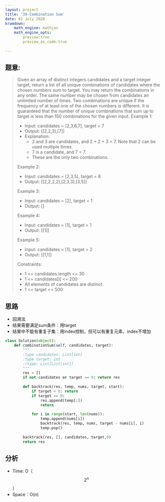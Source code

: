 ```yaml
---
layout: project
title: '39-Combination Sum'
date: 01 July 2020
kramdown:
    math_engine: mathjax 
    math_engine_opts:
        preview:true
        preview_as_code:true 
       
---
```

## 题意: 
> Given an array of distinct integers candidates and a target integer target, return a list of all unique combinations of candidates where the chosen numbers sum to target. You may return the combinations in any order.
> The same number may be chosen from candidates an unlimited number of times. Two combinations are unique if the frequency of at least one of the chosen numbers is different.
> It is guaranteed that the number of unique combinations that sum up to target is less than 150 combinations for the given input.
> Example 1:
> - Input: candidates = [2,3,6,7], target = 7
> - Output: [[2,2,3],[7]]
> - Explanation:
>   - 2 and 3 are candidates, and 2 + 2 + 3 = 7. Note that 2 can be used multiple times.
>   - 7 is a candidate, and 7 = 7.
>   - These are the only two combinations.
>
> Example 2:
> - Input: candidates = [2,3,5], target = 8
> - Output: [[2,2,2,2],[2,3,3],[3,5]]
>
> Example 3:
> - Input: candidates = [2], target = 1
> - Output: []
>
> Example 4:
> - Input: candidates = [1], target = 1
> - Output: [[1]]
>
> Example 5:
> - Input: candidates = [1], target = 2
> - Output: [[1,1]]
> 
> Constraints:
> - 1 <= candidates.length <= 30
> - 1 <= candidates[i] <= 200
> - All elements of candidates are distinct.
> - 1 <= target <= 500

## 思路
- 回溯法
- 结果需要满足sum条件：用target
- 结果中不能有重复子集：用index控制，但可以有重复元素，index不增加

~~~python
class Solution(object):
    def combinationSum(self, candidates, target):
        """
        :type candidates: List[int]
        :type target: int
        :rtype: List[List[int]]
        """
        res = []
        if not candidates or target == 0: return res
        
        def backtrack(res, temp, nums, target, start):
            if target < 0: return
            if target == 0:
                res.append(temp[:])
                return
            
            for i in range(start, len(nums)):
                temp.append(nums[i])
                backtrack(res, temp, nums, target - nums[i], i)
                temp.pop()
                
        backtrack(res, [], candidates, target,0)
        return res
~~~

## 分析
- Time: O（$$ 2^n $$）
- Space：O(n)
